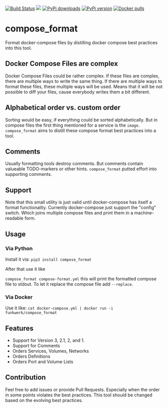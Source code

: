 [![Build Status](https://travis-ci.org/funkwerk/compose_format.svg)](https://travis-ci.org/funkwerk/compose_format)
[![](https://badge.imagelayers.io/funkwerk/compose_format.svg)](https://imagelayers.io/?images=funkwerk/compose_format:latest 'funkwerk/compose_format')
[![PyPi downloads](https://img.shields.io/pypi/dm/compose_format.svg)](https://pypi.python.org/pypi/compose_format/)
[![PyPi version](https://img.shields.io/pypi/v/compose_format.svg)](https://pypi.python.org/pypi/compose_format/)
[![Docker pulls](https://img.shields.io/docker/pulls/funkwerk/compose_format.svg)](https://hub.docker.com/r/funkwerk/compose_format/)
# compose_format

Format docker-compose files by distilling docker compose best practices into this tool.

## Docker Compose Files are complex

Docker Compose Files could be rather complex.
If these files are complex, there are multiple ways to write the same thing.
If there are multiple ways to format these files, these multiple ways will be used.
Means that it will be not possible to diff your files, cause everybody writes them a bit different.

## Alphabetical order vs. custom order

Sorting would be easy, if everything could be sorted alphabetically.
But in compose files the first thing mentioned for a service is the `image`.
`compose_format` aims to distill these compose format best practices into a tool.

## Comments

Usually formatting tools destroy comments. But comments contain valueable TODO-markers or other hints.
`compose_format` putted effort into supporting comments.

## Support

Note that this small utility is just valid until docker-compose has itself a format functionality.
Currently docker-compose just support the "config" switch. Which joins multiple compose files and print them in a machine-readable form.

## Usage

### Via Python

Install it via:
`pip3 install compose_format`

After that use it like

`compose_format compose-format.yml`
this will print the formatted compose file to stdout.
To let it replace the compose file add `--replace`.

### Via Docker

Use it like:
`cat docker-compose.yml | docker run -i funkwerk/compose_format`

## Features
 - Support for Version 3, 2.1, 2, and 1.
 - Support for Comments
 - Orders Services, Volumes, Networks
 - Orders Definitions
 - Orders Port and Volume Lists

## Contribution

Feel free to add issues or provide Pull Requests.
Especially when the order in some points violates the best practices.
This tool should be changed based on the evolving best practices.
